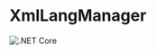 # XmlLangManager

![.NET Core](https://github.com/henkans/XmlLangManager/workflows/.NET%20Core/badge.svg)
